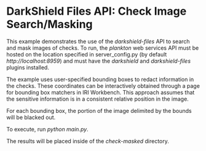# DarkShield Files API: Check Image Search/Masking

This example demonstrates the use of the *darkshield-files* API to search and 
mask images of checks. To run, the *plankton* web services API must be 
hosted on the location specified in server_config.py (by default *http://localhost:8959*) and must have the *darkshield* and 
*darkshield-files* plugins installed.

The example uses user-specified bounding boxes to redact information in the checks.
These coordinates can be interactively obtained through a page for bounding box matchers
in IRI Workbench.
This approach assumes that the sensitive information is in a consistent relative
position in the image.

For each bounding box, the portion of the image delimited by the bounds will be
blacked out.

To execute, run *python main.py*.

The results will be placed inside of the *check-masked* directory.
